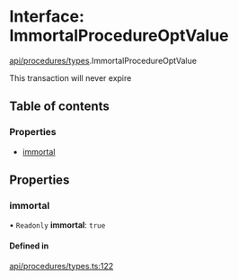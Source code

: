 # Interface: ImmortalProcedureOptValue

[api/procedures/types](../wiki/api.procedures.types).ImmortalProcedureOptValue

This transaction will never expire

## Table of contents

### Properties

- [immortal](../wiki/api.procedures.types.ImmortalProcedureOptValue#immortal)

## Properties

### immortal

• `Readonly` **immortal**: ``true``

#### Defined in

[api/procedures/types.ts:122](https://github.com/PolymeshAssociation/polymesh-sdk/blob/88db4a91/src/api/procedures/types.ts#L122)
